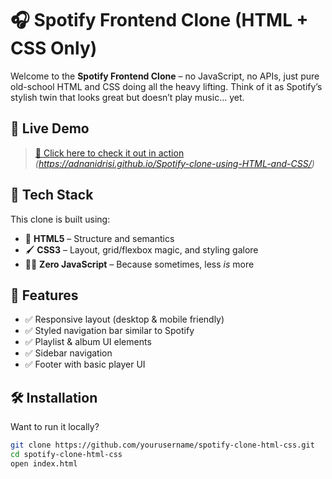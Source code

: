 # 🎧 Spotify Frontend Clone (HTML + CSS Only)

Welcome to the **Spotify Frontend Clone** – no JavaScript, no APIs, just pure old-school HTML and CSS doing all the heavy lifting. Think of it as Spotify’s stylish twin that looks great but doesn’t play music... yet.

## 🚀 Live Demo

> [🔗 Click here to check it out in action](#)  
*(https://adnanidrisi.github.io/Spotify-clone-using-HTML-and-CSS/)*

## 🧰 Tech Stack

This clone is built using:

- 🎨 **HTML5** – Structure and semantics
- 🖌️ **CSS3** – Layout, grid/flexbox magic, and styling galore
- 🤷‍♂️ **Zero JavaScript** – Because sometimes, less *is* more

## 🎯 Features

- ✅ Responsive layout (desktop & mobile friendly)
- ✅ Styled navigation bar similar to Spotify
- ✅ Playlist & album UI elements
- ✅ Sidebar navigation
- ✅ Footer with basic player UI


## 🛠️ Installation

Want to run it locally?

```bash
git clone https://github.com/yourusername/spotify-clone-html-css.git
cd spotify-clone-html-css
open index.html
